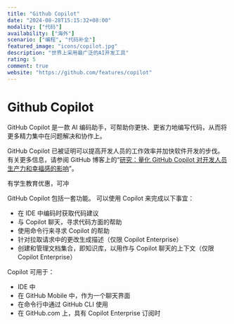 ```yaml
---
title: "Github Copilot"
date: "2024-08-28T15:15:32+08:00"
modality: ["代码"]
availability: ["海外"]
scenario: ["编程", "代码补全"]
featured_image: "icons/copilot.jpg"
description: "世界上采用最广泛的AI开发工具"
rating: 5
comment: true
website: "https://github.com/features/copilot"
---
```


# Github Copilot

GitHub Copilot 是一款 AI 编码助手，可帮助你更快、更省力地编写代码，从而将更多精力集中在问题解决和协作上。

GitHub Copilot 已被证明可以提高开发人员的工作效率并加快软件开发的步伐。 有关更多信息，请参阅 GitHub 博客上的“[研究：量化 GitHub Copilot 对开发人员生产力和幸福感的影响](https://github.blog/2022-09-07-research-quantifying-github-copilots-impact-on-developer-productivity-and-happiness/)”。

有学生教育优惠，可冲

GitHub Copilot 包括一套功能。 可以使用 Copilot 来完成以下事宜：

* 在 IDE 中编码时获取代码建议
* 与 Copilot 聊天，寻求代码方面的帮助
* 使用命令行来寻求 Copilot 的帮助
* 针对拉取请求中的更改生成描述（仅限 Copilot Enterprise）
* 创建和管理文档集合，即知识库，以用作与 Copilot 聊天的上下文（仅限 Copilot Enterprise）

Copilot 可用于：

* IDE 中
* 在 GitHub Mobile 中，作为一个聊天界面
* 在命令行中通过 GitHub CLI 使用
* 在 GitHub.com 上，具有 Copilot Enterprise 订阅时
